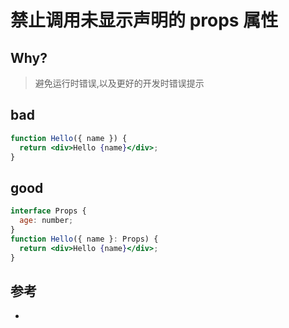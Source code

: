 # 禁止调用未显示声明的 props 属性

## Why?

> 避免运行时错误,以及更好的开发时错误提示

## bad

```jsx
function Hello({ name }) {
  return <div>Hello {name}</div>;
}
```

## good

```jsx
interface Props {
  age: number;
}
function Hello({ name }: Props) {
  return <div>Hello {name}</div>;
}
```

## 参考

- [](https://stylelint.io/user-guide/rules/list/)
